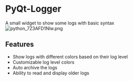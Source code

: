 # PyQt-Logger
A small widget to show some logs with basic syntax
![python_7Z3AFD1Nlw.png](https://i.imgur.com/6h16OaY.png)

## Features

- Show logs with different colors based on their log level
- Customizable log level colors
- Auto archive the logs
- Ability to read and display older logs

